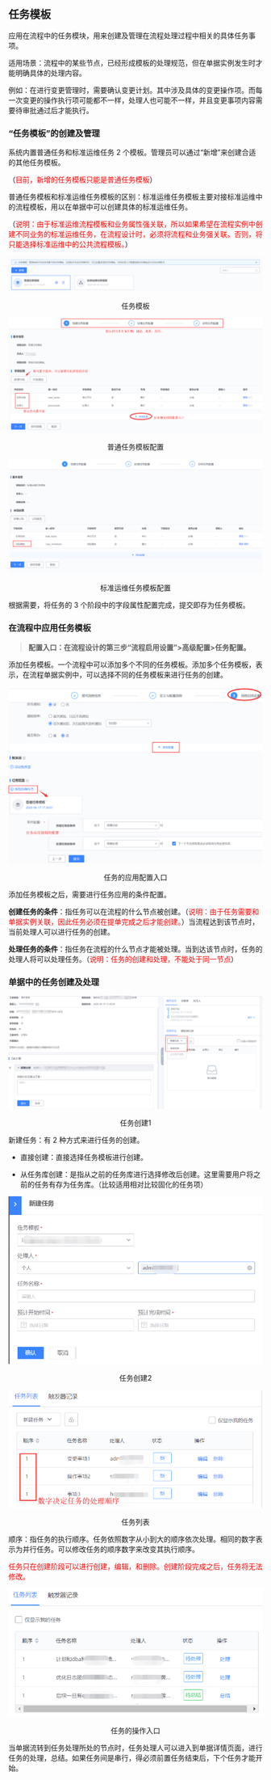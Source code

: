 ## 任务模板

应用在流程中的任务模块，用来创建及管理在流程处理过程中相关的具体任务事项。

适用场景：流程中的某些节点，已经形成模板的处理规范，但在单据实例发生时才能明确具体的处理内容。

例如：在进行变更管理时，需要确认变更计划。其中涉及具体的变更操作项。而每一次变更的操作执行项可能都不一样，处理人也可能不一样，并且变更事项内容需要待审批通过后才能执行。

### “任务模板”的创建及管理

系统内置普通任务和标准运维任务 2 个模板。管理员可以通过“新增”来创建合适的其他任务模板。

（<font color=red>目前，新增的任务模板只能是普通任务模板</font>）

普通任务模板和标准运维任务模板的区别：标准运维任务模板主要对接标准运维中的流程模板，用以在单据中可以创建具体的标准运维任务。

（<font color=red>说明：由于标准运维流程模板和业务属性强关联，所以如果希望在流程实例中创建不同业务的标准运维任务，在流程设计时，必须将流程和业务强关联。否则，将只能选择标准运维中的公共流程模板。</font>）

![](../../media/612edbed8fb0115f01bc25fb68434235.png)

<center>任务模板</center>

![](../../media/abb0c48dc9ad7c3071b542dd7553bf8c.png)

<center>普通任务模板配置</center>

![](../../media/9650d7bdbedb33e96f36959bf5770f3d.png)

<center>标准运维任务模板配置</center>

根据需要，将任务的 3 个阶段中的字段属性配置完成，提交即存为任务模板。

### 在流程中应用任务模板

> **配置入口：在流程设计的第三步“流程启用设置”\>高级配置\>任务配置。**

添加任务模板。一个流程中可以添加多个不同的任务模板。添加多个任务模板，表示，在流程单据实例中，可以选择不同的任务模板来进行任务的创建。

![](../../media/a2b665bc93e1e2f680fbaa4655376701.png)

<center>任务的应用配置入口</center>

添加任务模板之后，需要进行任务应用的条件配置。

**创建任务的条件**：指任务可以在流程的什么节点被创建。（<font color=red>说明：由于任务需要和单据实例关联，因此任务必须在提单完成之后才能创建。</font>）当流程达到该节点时，当前处理人可以进行任务的创建。

**处理任务的条件**：指任务在流程的什么节点才能被处理。当到达该节点时，任务的处理人将可以处理任务。（<font color=red>说明：任务的创建和处理，不能处于同一节点</font>）

### 单据中的任务创建及处理

![](../../media/b178f3194effb1ad01ce3dc14b86c2e8.png)

<center>任务创建1</center>

新建任务：有 2 种方式来进行任务的创建。

-   直接创建：直接选择任务模板进行创建。

-   从任务库创建：是指从之前的任务库进行选择修改后创建。这里需要用户将之前的任务有存为任务库。（比较适用相对比较固化的任务项）

![](../../media/13e693a8b12ae87f5feaf4a725c7a2b0.png)

<center>任务创建2</center>

![](../../media/f52554ab58807dfe7ce5e4ba4f83f87c.png)

<center>任务列表</center>

顺序：指任务的执行顺序。任务依照数字从小到大的顺序依次处理。相同的数字表示为并行任务。可以修改任务的顺序数字来改变其执行顺序。

<font color=red>任务只在创建阶段可以进行创建，编辑，和删除。创建阶段完成之后，任务将无法修改。</font>

![](../../media/e88bee9cc587ec904494e6327adfea6b.png)

<center>任务的操作入口</center>

当单据流转到任务处理所处的节点时，任务处理人可以进入到单据详情页面，进行任务的处理，总结。如果任务间是串行，得必须前置任务结束后，下个任务才能开始。
